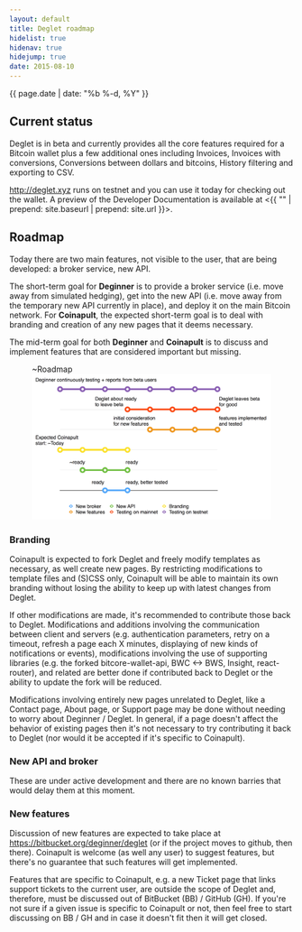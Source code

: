 ```yaml
---
layout: default
title: Deglet roadmap
hidelist: true
hidenav: true
hidejump: true
date: 2015-08-10
---
```



<p class="post-meta">{{ page.date | date: "%b %-d, %Y" }}</p>

## Current status

Deglet is in beta and currently provides all the core features required
for a Bitcoin wallet plus a few additional ones including Invoices,
Invoices with conversions, Conversions between dollars and bitcoins,
History filtering and exporting to CSV.

<http://deglet.xyz> runs on testnet and you can use it today for
checking out the wallet. A preview of the Developer Documentation is
available at <{{ "" | prepend: site.baseurl | prepend: site.url }}>.


## Roadmap

Today there are two main features, not visible to the user, that are
being developed: a broker service, new API.

The short-term goal for **Deginner** is to provide a broker service
(i.e. move away from simulated hedging), get into the new API
(i.e. move away from the temporary new API currently in place),
and deploy it on the main Bitcoin network. For **Coinapult**, the
expected short-term goal is to deal with branding and creation of any
new pages that it deems necessary.

The mid-term goal for both **Deginner** and **Coinapult** is to discuss
and implement features that are considered important but missing.

<figure>
  <figcaption>~Roadmap</figcaption>
  <img src="./roadmap_nodate.png" alt="roughmap" width="650"/>
</figure>


### Branding

Coinapult is expected to fork Deglet and freely modify templates as
necessary, as well create new pages. By restricting modifications to
template files and (S)CSS only, Coinapult will be able to maintain its
own branding without losing the ability to keep up with latest changes
from Deglet.

If other modifications are made, it's recommended to contribute those
back to Deglet. Modifications and additions involving the communication
between client and servers (e.g. authentication parameters, retry on a
timeout, refresh a page each X minutes, displaying of new kinds of
notifications or events), modifications involving the use of supporting
libraries (e.g. the forked bitcore-wallet-api, BWC <-> BWS, Insight,
react-router), and related are better done if contributed back to
Deglet or the ability to update the fork will be reduced.

Modifications involving entirely new pages unrelated to Deglet, like a
Contact page, About page, or Support page may be done without needing to
worry about Deginner / Deglet. In general, if a page doesn't affect the
behavior of existing pages then it's not necessary to try contributing
it back to Deglet (nor would it be accepted if it's specific to
Coinapult).


### New API and broker

These are under active development and there are no known barries that
would delay them at this moment.


### New features

Discussion of new features are expected to take place at
<https://bitbucket.org/deginner/deglet> (or if the project moves to
github, then there). Coinapult is welcome (as well any user) to suggest
features, but there's no guarantee that such features will get
implemented.

Features that are specific to Coinapult, e.g. a new Ticket page that
links support tickets to the current user, are outside the scope of
Deglet and, therefore, must be discussed out of BitBucket (BB) / GitHub (GH). If
you're not sure if a given issue is specific to Coinapult or not, then
feel free to start discussing on BB / GH and in case it doesn't fit then
it will get closed.
